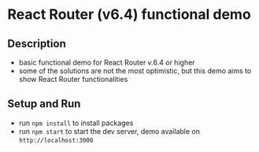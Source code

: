 # React Router (v6.4) functional demo

## Description
- basic functional demo for React Router v.6.4 or higher
- some of the solutions are not the most optimistic, but this demo aims to show React Router functionalities 

## Setup and Run
- run `npm install` to install packages
- run `npm start` to start the dev server, demo available on `http://localhost:3000`
